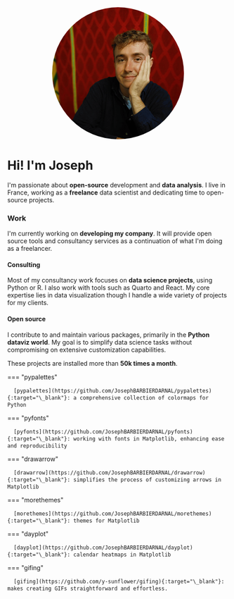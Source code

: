 <center><img src="img/joseph.png" alt="Circular Image" style="width: 300px; height: 300px; border-radius: 50%; object-fit: cover; "></center>

# Hi! I'm Joseph

I'm passionate about **open-source** development and **data analysis**. I live in France, working as a **freelance** data scientist and dedicating time to open-source projects.

### Work

I'm currently working on **developing my company**. It will provide open source tools and consultancy services as a continuation of what I'm doing as a freelancer.

#### Consulting

Most of my consultancy work focuses on **data science projects**, using Python or R. I also work with tools such as Quarto and React. My core expertise lies in data visualization though I handle a wide variety of projects for my clients.

#### Open source

I contribute to and maintain various packages, primarily in the **Python dataviz world**. My goal is to simplify data science tasks without compromising on extensive customization capabilities.

These projects are installed more than **50k times a month**.

=== "pypalettes"

      [pypalettes](https://github.com/JosephBARBIERDARNAL/pypalettes){:target="\_blank"}: a comprehensive collection of colormaps for Python

=== "pyfonts"

      [pyfonts](https://github.com/JosephBARBIERDARNAL/pyfonts){:target="\_blank"}: working with fonts in Matplotlib, enhancing ease and reproducibility

=== "drawarrow"

      [drawarrow](https://github.com/JosephBARBIERDARNAL/drawarrow){:target="\_blank"}: simplifies the process of customizing arrows in Matplotlib

=== "morethemes"

      [morethemes](https://github.com/JosephBARBIERDARNAL/morethemes){:target="\_blank"}: themes for Matplotlib

=== "dayplot"

      [dayplot](https://github.com/JosephBARBIERDARNAL/dayplot){:target="\_blank"}: calendar heatmaps in Matplotlib

=== "gifing"

      [gifing](https://github.com/y-sunflower/gifing){:target="\_blank"}: makes creating GIFs straightforward and effortless.

<br>
<br>
<br>
